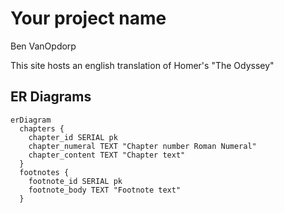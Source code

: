 # Your project name
Ben VanOpdorp

This site hosts an english translation of Homer's "The Odyssey"

## ER Diagrams
```mermaid
erDiagram
  chapters {
    chapter_id SERIAL pk
    chapter_numeral TEXT "Chapter number Roman Numeral"
    chapter_content TEXT "Chapter text"
  }
  footnotes {
    footnote_id SERIAL pk
    footnote_body TEXT "Footnote text"
  }
```
